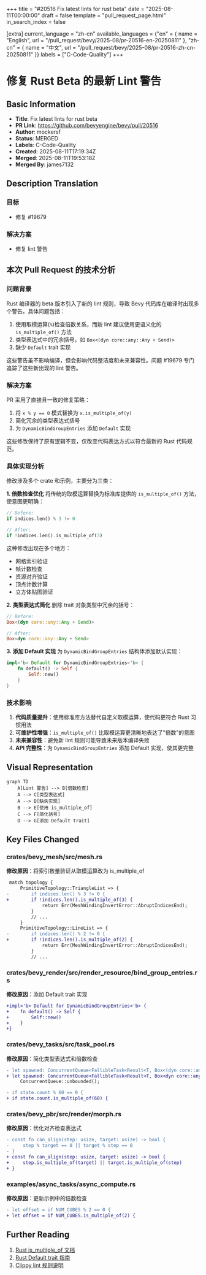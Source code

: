 +++
title = "#20516 Fix latest lints for rust beta"
date = "2025-08-11T00:00:00"
draft = false
template = "pull_request_page.html"
in_search_index = false

[extra]
current_language = "zh-cn"
available_languages = {"en" = { name = "English", url = "/pull_request/bevy/2025-08/pr-20516-en-20250811" }, "zh-cn" = { name = "中文", url = "/pull_request/bevy/2025-08/pr-20516-zh-cn-20250811" }}
labels = ["C-Code-Quality"]
+++

# 修复 Rust Beta 的最新 Lint 警告

## Basic Information
- **Title**: Fix latest lints for rust beta
- **PR Link**: https://github.com/bevyengine/bevy/pull/20516
- **Author**: mockersf
- **Status**: MERGED
- **Labels**: C-Code-Quality
- **Created**: 2025-08-11T17:19:34Z
- **Merged**: 2025-08-11T19:53:18Z
- **Merged By**: james7132

## Description Translation
### 目标

- 修复 #19679

### 解决方案

- 修复 lint 警告

## 本次 Pull Request 的技术分析

### 问题背景
Rust 编译器的 beta 版本引入了新的 lint 规则，导致 Bevy 代码库在编译时出现多个警告。具体问题包括：
1. 使用取模运算(`%`)检查倍数关系，而新 lint 建议使用更语义化的 `is_multiple_of()` 方法
2. 类型表达式中的冗余括号，如 `Box<(dyn core::any::Any + Send)>`
3. 缺少 `Default` trait 实现

这些警告虽不影响编译，但会影响代码整洁度和未来兼容性。问题 #19679 专门追踪了这些新出现的 lint 警告。

### 解决方案
PR 采用了直接且一致的修复策略：
1. 将 `x % y == 0` 模式替换为 `x.is_multiple_of(y)`
2. 简化冗余的类型表达式括号
3. 为 `DynamicBindGroupEntries` 添加 `Default` 实现

这些修改保持了原有逻辑不变，仅改变代码表达方式以符合最新的 Rust 代码规范。

### 具体实现分析
修改涉及多个 crate 和示例，主要分为三类：

**1. 倍数检查优化**
将传统的取模运算替换为标准库提供的 `is_multiple_of()` 方法，使意图更明确：

```rust
// Before:
if indices.len() % 3 != 0

// After:
if !indices.len().is_multiple_of(3)
```

这种修改出现在多个地方：
- 网格索引验证
- 帧计数检查
- 资源对齐验证
- 顶点计数计算
- 立方体贴图验证

**2. 类型表达式简化**
删除 trait 对象类型中冗余的括号：

```rust
// Before:
Box<(dyn core::any::Any + Send)>

// After:
Box<dyn core::any::Any + Send>
```

**3. 添加 Default 实现**
为 `DynamicBindGroupEntries` 结构体添加默认实现：

```rust
impl<'b> Default for DynamicBindGroupEntries<'b> {
    fn default() -> Self {
        Self::new()
    }
}
```

### 技术影响
1. **代码质量提升**：使用标准库方法替代自定义取模运算，使代码更符合 Rust 习惯用法
2. **可维护性增强**：`is_multiple_of()` 比取模运算更清晰地表达了"倍数"的意图
3. **未来兼容性**：避免新 lint 规则可能导致未来版本编译失败
4. **API 完整性**：为 `DynamicBindGroupEntries` 添加 Default 实现，使其更完整

## Visual Representation

```mermaid
graph TD
    A[Lint 警告] --> B[倍数检查]
    A --> C[类型表达式]
    A --> D[缺失实现]
    B --> E[使用 is_multiple_of]
    C --> F[简化括号]
    D --> G[添加 Default trait]
```

## Key Files Changed

### crates/bevy_mesh/src/mesh.rs
**修改原因**：将索引数量验证从取模运算改为 is_multiple_of
```diff
 match topology {
     PrimitiveTopology::TriangleList => {
-        if indices.len() % 3 != 0 {
+        if !indices.len().is_multiple_of(3) {
             return Err(MeshWindingInvertError::AbruptIndicesEnd);
         }
         // ...
     }
     PrimitiveTopology::LineList => {
-        if indices.len() % 2 != 0 {
+        if !indices.len().is_multiple_of(2) {
             return Err(MeshWindingInvertError::AbruptIndicesEnd);
         }
         // ...
```

### crates/bevy_render/src/render_resource/bind_group_entries.rs
**修改原因**：添加 Default trait 实现
```diff
+impl<'b> Default for DynamicBindGroupEntries<'b> {
+    fn default() -> Self {
+        Self::new()
+    }
+}
```

### crates/bevy_tasks/src/task_pool.rs
**修改原因**：简化类型表达式和倍数检查
```diff
- let spawned: ConcurrentQueue<FallibleTask<Result<T, Box<(dyn core::any::Any + Send)>>>> =
+ let spawned: ConcurrentQueue<FallibleTask<Result<T, Box<dyn core::any::Any + Send>>>> =
     ConcurrentQueue::unbounded();

- if state.count % 60 == 0 {
+ if state.count.is_multiple_of(60) {
```

### crates/bevy_pbr/src/render/morph.rs
**修改原因**：优化对齐检查表达式
```diff
- const fn can_align(step: usize, target: usize) -> bool {
-     step % target == 0 || target % step == 0
- }
+ const fn can_align(step: usize, target: usize) -> bool {
+     step.is_multiple_of(target) || target.is_multiple_of(step)
+ }
```

### examples/async_tasks/async_compute.rs
**修改原因**：更新示例中的倍数检查
```diff
- let offset = if NUM_CUBES % 2 == 0 {
+ let offset = if NUM_CUBES.is_multiple_of(2) {
```

## Further Reading
1. [Rust is_multiple_of 文档](https://doc.rust-lang.org/std/primitive.u64.html#method.is_multiple_of)
2. [Rust Default trait 指南](https://doc.rust-lang.org/std/default/trait.Default.html)
3. [Clippy lint 规则说明](https://github.com/rust-lang/rust-clippy)